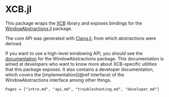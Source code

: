 # XCB.jl

This package wraps the [XCB](https://xcb.freedesktop.org/) library and exposes bindings for the [WindowAbstractions.jl](https://github.com/serenity4/WindowAbstractions.jl.git) package.

The core API was generated with [Clang.jl](https://github.com/JuliaInterop/Clang.jl), from which abstractions were derived.

If you want to use a high-level windowing API, you should see the [documentation](https://serenity4.github.io/WindowAbstractions.jl/stable) for the WindowAbstractions package. This documentation is aimed at developers who want to know more about XCB-specific utilities that this package exposes. It also contains a developer documentation, which covers the [implementation](@ref interface) of the WindowAbstractions interface among other things.

```@contents
Pages = ["intro.md", "api.md", "troubleshooting.md", "developer.md"]
```
